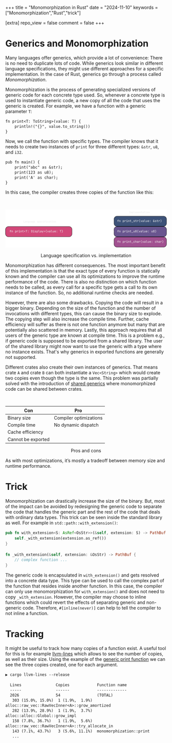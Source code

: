 +++
title = "Monomorphization in Rust"
date = "2024-11-10"
keywords = ["Monomorphization","Rust","trick"]

[extra]
repo_view = false
comment = false
+++

# Generics and Monomorphization

Many languages offer generics, which provide a lot of convenience: There is no need to duplicate lots of code. While generics look similar in different language specifications, they might use different approaches for a specific implementation. In the case of Rust, generics go through a process called _Monomorphization_.

Monomorphization is the process of generating specialized versions of generic code for each concrete type used. So, whenever a concrete type is used to instantiate generic code, a new copy of all the code that uses the generic is created. For example, we have a function with a generic parameter `T`:

```rust,
fn print<T: ToString>(value: T) {
    println!("{}", value.to_string())
}
```

Now, we call the function with specific types. The compiler knows that it needs to create two instances of `print` for three different types: `&str`, `u8`, and `i32`.

```rust,
pub fn main() {
    print("abc" as &str);
    print(123 as u8);
    print('A' as char);
}
```

In this case, the compiler creates three copies of the function like this:

$~$

![Monomorphization](../../graphics/a.png)

<center>
Language specification vs. implementation
</center>

Monomorphization has different consequences. The most important benefit of this implementation is that the exact type of every function is statically known and the compiler can use all its optimizations to improve the runtime performance of the code. There is also no distinction on which function needs to be called, as every call for a specific type gets a call to its own instance of the function. So, no additional runtime checks are needed.

However, there are also some drawbacks. Copying the code will result in a bigger binary. Depending on the size of the function and the number of invocations with different types, this can cause the binary size to explode. The copying step will also increase the compile time. Further, cache efficiency will suffer as there is not one function anymore but many that are potentially also scattered in memory. Lastly, this approach requires that all users of the generic type are known at compile time. This is a problem e.g., if generic code is supposed to be exported from a shared library. The user of the shared library might now want to use the generic with a type where no instance exists. That's why generics in exported functions are generally not supported.

Different crates also create their own instances of generics. That means crate `A` and crate `B` can both instantiate a `Vec<String>` which would create two copies even though the type is the same. This problem was partially solved with the introduction of [shared generics](https://github.com/rust-lang/rust/issues/47317#issuecomment-478894318) where monomorphized code can be shared between crates.

$~$

<!-- <div style="margin-left: 25%; margin-right: auto;"> -->
<div align="center">

| Con                | Pro                    |
| ------------------ | ---------------------- |
| Binary size        | Compiler optimizations |
| Compile time       | No dynamic dispatch    |
| Cache efficiency   |
| Cannot be exported |

<!-- <center> -->

Pros and cons

<!-- </center> -->
</div>

As with most optimizations, it’s mostly a tradeoff between memory size and runtime performance.

# Trick

Monomorphization can drastically increase the size of the binary. But, most of the impact can be avoided by redesigning the generic code to separate the code that handles the generic part and the rest of the code that deals with ordinary data types. This trick can be seen inside the standard library as well. For example in `std::path::with_extension()`:

```rust
pub fn with_extension<S: AsRef<OsStr>>(&self, extension: S) -> PathBuf {
    self._with_extension(extension.as_ref())
}

fn _with_extension(&self, extension: &OsStr) -> PathBuf {
    // complex function ...
}
```

The generic code is encapsulated in `with_extension()` and gets resolved into a concrete data type. This type can be used to call the complex part of the function that resides inside another function. In this case, the compiler can only use monomorphization for `with_extension()` and does not need to copy `_with_extension`. However, the compiler may choose to inline functions which could revert the effects of separating generic and non-generic code. Therefore, `#[inline(never)]` can help to tell the compiler to not inline a function.

# Tracking

It might be useful to track how many copies of a function exist. A useful tool for this is for example [llvm-lines](https://github.com/dtolnay/cargo-llvm-lines) which allows to see the number of copies, as well as their size. Using the example of the [generic print function](#generics-and-monomorphization) we can see the three copies created, one for each argument.

```
▶ cargo llvm-lines --release

  Lines               Copies            Function name
  -----               ------            -------------
  2026                54                (TOTAL)
   303 (15.0%, 15.0%)  1 (1.9%,  1.9%)  alloc::raw_vec::RawVecInner<A>::grow_amortized
   282 (13.9%, 28.9%)  1 (1.9%,  3.7%)  alloc::alloc::Global::grow_impl
   158 (7.8%, 36.7%)   1 (1.9%,  5.6%)  alloc::raw_vec::RawVecInner<A>::try_allocate_in
   143 (7.1%, 43.7%)   3 (5.6%, 11.1%)  monomorphization::print
   ...
```

